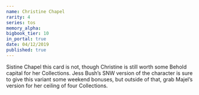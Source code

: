 ```yaml
---
name: Christine Chapel
rarity: 4
series: tos
memory_alpha:
bigbook_tier: 10
in_portal: true
date: 04/12/2019
published: true
---
```


Sistine Chapel this card is not, though Christine is still worth some Behold capital for her Collections. Jess Bush’s SNW version of the character is sure to give this variant some weekend bonuses, but outside of that, grab Majel’s version for her ceiling of four Collections.
